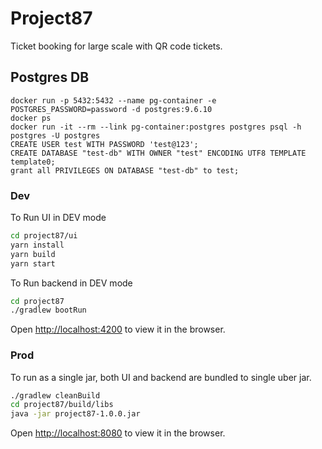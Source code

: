 # Project87

Ticket booking for large scale with QR code tickets.

## Postgres DB

```
docker run -p 5432:5432 --name pg-container -e POSTGRES_PASSWORD=password -d postgres:9.6.10
docker ps
docker run -it --rm --link pg-container:postgres postgres psql -h postgres -U postgres
CREATE USER test WITH PASSWORD 'test@123';
CREATE DATABASE "test-db" WITH OWNER "test" ENCODING UTF8 TEMPLATE template0;
grant all PRIVILEGES ON DATABASE "test-db" to test;
```

### Dev

To Run UI in DEV mode

```bash
cd project87/ui
yarn install
yarn build
yarn start
```

To Run backend in DEV mode

```bash
cd project87
./gradlew bootRun
```

Open [http://localhost:4200](http://localhost:4200) to view it in the browser.

### Prod
To run as a single jar, both UI and backend are bundled to single uber jar.

```bash
./gradlew cleanBuild
cd project87/build/libs
java -jar project87-1.0.0.jar
```

Open [http://localhost:8080](http://localhost:8080) to view it in the browser.



